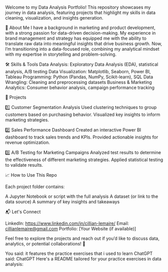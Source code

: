 Welcome to my Data Analysis Portfolio! This repository showcases my journey in data analysis, featuring projects that highlight my skills in data cleaning, visualization, and insights generation.

🚀 About Me
I have a background in marketing and product development, with a strong passion for data-driven decision-making. My experience in brand management and strategy has equipped me with the ability to translate raw data into meaningful insights that drive business growth. Now, I’m transitioning into a data-focused role, combining my analytical mindset with my expertise in storytelling and problem-solving.

🛠️ Skills & Tools
Data Analysis: Exploratory Data Analysis (EDA), statistical analysis, A/B testing
Data Visualization: Matplotlib, Seaborn, Power BI, Tableau
Programming: Python (Pandas, NumPy, Scikit-learn), SQL
Data Wrangling: Cleaning and preprocessing datasets
Business & Marketing Analytics: Consumer behavior analysis, campaign performance tracking


📂 Projects

1️⃣ Customer Segmentation Analysis
Used clustering techniques to group customers based on purchasing behavior.
Visualized key insights to inform marketing strategies.

2️⃣ Sales Performance Dashboard
Created an interactive Power BI dashboard to track sales trends and KPIs.
Provided actionable insights for revenue optimization.

3️⃣ A/B Testing for Marketing Campaigns
Analyzed test results to determine the effectiveness of different marketing strategies.
Applied statistical testing to validate results.

📈 How to Use This Repo

Each project folder contains:

A Jupyter Notebook or script with the full analysis
A dataset (or link to the data source)
A summary of key insights and takeaways

📬 Let's Connect

LinkedIn: https://www.linkedin.com/in/cillian-lemaire/
Email: cillianlemaire@gmail.com
Portfolio: [Your Website (if available)]

Feel free to explore the projects and reach out if you’d like to discuss data, analytics, or potential collaborations! 🚀








You said:
it features the practice exercises that i used to learn 
ChatGPT said:
ChatGPT
Here's a README tailored for your practice exercises in data analysis:

